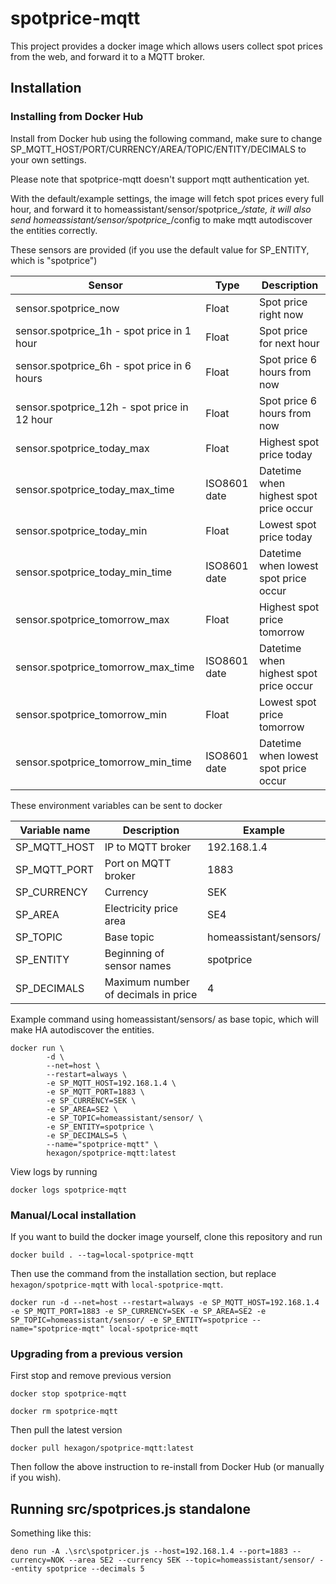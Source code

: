 # spotprice-mqtt

This project provides a docker image which allows users collect spot prices from the web, and forward it to a MQTT broker.

## Installation

### Installing from Docker Hub

Install from Docker hub using the following command, make sure to change SP_MQTT_HOST/PORT/CURRENCY/AREA/TOPIC/ENTITY/DECIMALS to your own settings.

Please note that spotprice-mqtt doesn't support mqtt authentication yet.

With the default/example settings, the image will fetch spot prices every full hour, and forward it to homeassistant/sensor/spotprice_*/state, it will also send homeassistant/sensor/spotprice_*/config to make mqtt autodiscover the entities correctly.

These sensors are provided (if you use the default value for SP_ENTITY, which is "spotprice")

| Sensor                                       | Type  | Description                           |
|----------------------------------------------|-------|---------------------------------------|
| sensor.spotprice_now                         | Float | Spot price right now                   |
| sensor.spotprice_1h - spot price in 1 hour   | Float | Spot price for next hour               |
| sensor.spotprice_6h - spot price in 6 hours  | Float | Spot price 6 hours from now            |
| sensor.spotprice_12h - spot price in 12 hour | Float | Spot price 6 hours from now            |
| sensor.spotprice_today_max                   | Float | Highest spot price today               |
| sensor.spotprice_today_max_time              | ISO8601 date | Datetime when highest spot price occur |
| sensor.spotprice_today_min                   | Float | Lowest spot price today                |
| sensor.spotprice_today_min_time              | ISO8601 date | Datetime when lowest spot price occur  |
| sensor.spotprice_tomorrow_max                | Float | Highest spot price tomorrow            |
| sensor.spotprice_tomorrow_max_time           | ISO8601 date | Datetime when highest spot price occur |
| sensor.spotprice_tomorrow_min                | Float | Lowest spot price tomorrow             |
| sensor.spotprice_tomorrow_min_time           | ISO8601 date | Datetime when lowest spot price occur  |

These environment variables can be sent to docker

| Variable name | Description                         | Example                |
|---------------|-------------------------------------|------------------------|
| SP_MQTT_HOST  | IP to MQTT broker                   | 192.168.1.4            |
| SP_MQTT_PORT  | Port on MQTT broker                 | 1883                   |
| SP_CURRENCY   | Currency                            | SEK                    |
| SP_AREA       | Electricity price area              | SE4                    |
| SP_TOPIC      | Base topic                          | homeassistant/sensors/ |
| SP_ENTITY     | Beginning of sensor names           | spotprice              |
| SP_DECIMALS   | Maximum number of decimals in price | 4                      |

Example command using homeassistant/sensors/ as base topic, which will make HA autodiscover the entities.

```
docker run \
        -d \
        --net=host \
        --restart=always \
        -e SP_MQTT_HOST=192.168.1.4 \
        -e SP_MQTT_PORT=1883 \
        -e SP_CURRENCY=SEK \
        -e SP_AREA=SE2 \
        -e SP_TOPIC=homeassistant/sensor/ \
        -e SP_ENTITY=spotprice \
        -e SP_DECIMALS=5 \
        --name="spotprice-mqtt" \
        hexagon/spotprice-mqtt:latest
```

View logs by running

```
docker logs spotprice-mqtt
```

### Manual/Local installation

If you want to build the docker image yourself, clone this repository and run

```docker build . --tag=local-spotprice-mqtt```

Then use the command from the installation section, but replace ```hexagon/spotprice-mqtt``` with ```local-spotprice-mqtt```.

```
docker run -d --net=host --restart=always -e SP_MQTT_HOST=192.168.1.4 -e SP_MQTT_PORT=1883 -e SP_CURRENCY=SEK -e SP_AREA=SE2 -e SP_TOPIC=homeassistant/sensor/ -e SP_ENTITY=spotprice --name="spotprice-mqtt" local-spotprice-mqtt
```
### Upgrading from a previous version

First stop and remove previous version

```docker stop spotprice-mqtt```

```docker rm spotprice-mqtt```

Then pull the latest version

```docker pull hexagon/spotprice-mqtt:latest```

Then follow the above instruction to re-install from Docker Hub (or manually if you wish).

## Running src/spotprices.js standalone

Something like this:

`deno run -A .\src\spotpricer.js --host=192.168.1.4 --port=1883 --currency=NOK --area SE2 --currency SEK --topic=homeassistant/sensor/ --entity spotprice --decimals 5`